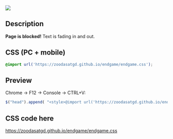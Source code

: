 <img src="https://zoodasatgd.github.io/endgame/endgame.png" />

Description
---
**Page is blocked!**
Text is fading in and out.


CSS (PC + mobile)
---
```css
@import url('https://zoodasatgd.github.io/endgame/endgame.css');
```

Preview
---
Chrome -> F12 -> Console -> CTRL+V:
```js
$("head").append( "<style>@import url('https://zoodasatgd.github.io/endgame/endgame.css');</style>" )
```
   
   
CSS code here
---
https://zoodasatgd.github.io/endgame/endgame.css

